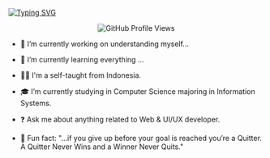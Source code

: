 [![Typing SVG](https://readme-typing-svg.demolab.com?font=Puppins&duration=3000&pause=200&center=true&vCenter=true&random=false&width=435&lines=Hey+%F0%9F%91%8B+Coders!;I'm+Jenyta+;I'm+Web+and+UI/UX+developer)](https://git.io/typing-svg)

<p align="center">
  <img src="https://komarev.com/ghpvc/?username=jenyta-id-username&color=00bfff&style=plastic" alt="GitHub Profile Views">
</p>

- 🔭   I’m currently working on understanding myself...

- 🌱   I’m currently learning everything ...

- 🙋‍♂️ I'm a self-taught from Indonesia.

- 🎓   I’m currently studying in Computer Science majoring in Information Systems.
  
- ❓ Ask me about anything related to Web & UI/UX developer.

- 👾 Fun fact: "...if you give up before your goal is reached you’re a Quitter. A Quitter Never Wins and a Winner Never Quits."
